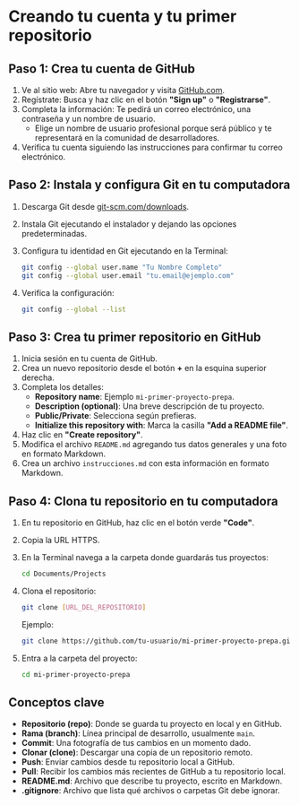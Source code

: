 # Creando tu cuenta y tu primer repositorio  

## Paso 1: Crea tu cuenta de GitHub  

1. Ve al sitio web: Abre tu navegador y visita [GitHub.com](https://github.com/).  
2. Regístrate: Busca y haz clic en el botón **"Sign up"** o **"Registrarse"**.  
3. Completa la información: Te pedirá un correo electrónico, una contraseña y un nombre de usuario.  
   - Elige un nombre de usuario profesional porque será público y te representará en la comunidad de desarrolladores.  
4. Verifica tu cuenta siguiendo las instrucciones para confirmar tu correo electrónico.  

## Paso 2: Instala y configura Git en tu computadora  

1. Descarga Git desde [git-scm.com/downloads](https://git-scm.com/downloads).  
2. Instala Git ejecutando el instalador y dejando las opciones predeterminadas.  
3. Configura tu identidad en Git ejecutando en la Terminal:  

   ```bash
   git config --global user.name "Tu Nombre Completo"
   git config --global user.email "tu.email@ejemplo.com"
   ```

4. Verifica la configuración:  

   ```bash
   git config --global --list
   ```

## Paso 3: Crea tu primer repositorio en GitHub  

1. Inicia sesión en tu cuenta de GitHub.  
2. Crea un nuevo repositorio desde el botón **+** en la esquina superior derecha.  
3. Completa los detalles:  
   - **Repository name**: Ejemplo `mi-primer-proyecto-prepa`.  
   - **Description (optional)**: Una breve descripción de tu proyecto.  
   - **Public/Private**: Selecciona según prefieras.  
   - **Initialize this repository with**: Marca la casilla **"Add a README file"**.  
4. Haz clic en **"Create repository"**.  
5. Modifica el archivo `README.md` agregando tus datos generales y una foto en formato Markdown.  
6. Crea un archivo `instrucciones.md` con esta información en formato Markdown.  

## Paso 4: Clona tu repositorio en tu computadora  

1. En tu repositorio en GitHub, haz clic en el botón verde **"Code"**.  
2. Copia la URL HTTPS.  
3. En la Terminal navega a la carpeta donde guardarás tus proyectos:  

   ```bash
   cd Documents/Projects
   ```

4. Clona el repositorio:  

   ```bash
   git clone [URL_DEL_REPOSITORIO]
   ```

   Ejemplo:  

   ```bash
   git clone https://github.com/tu-usuario/mi-primer-proyecto-prepa.git
   ```

5. Entra a la carpeta del proyecto:  

   ```bash
   cd mi-primer-proyecto-prepa
   ```

## Conceptos clave  

- **Repositorio (repo)**: Donde se guarda tu proyecto en local y en GitHub.  
- **Rama (branch)**: Línea principal de desarrollo, usualmente `main`.  
- **Commit**: Una fotografía de tus cambios en un momento dado.  
- **Clonar (clone)**: Descargar una copia de un repositorio remoto.  
- **Push**: Enviar cambios desde tu repositorio local a GitHub.  
- **Pull**: Recibir los cambios más recientes de GitHub a tu repositorio local.  
- **README.md**: Archivo que describe tu proyecto, escrito en Markdown.  
- **.gitignore**: Archivo que lista qué archivos o carpetas Git debe ignorar.  
